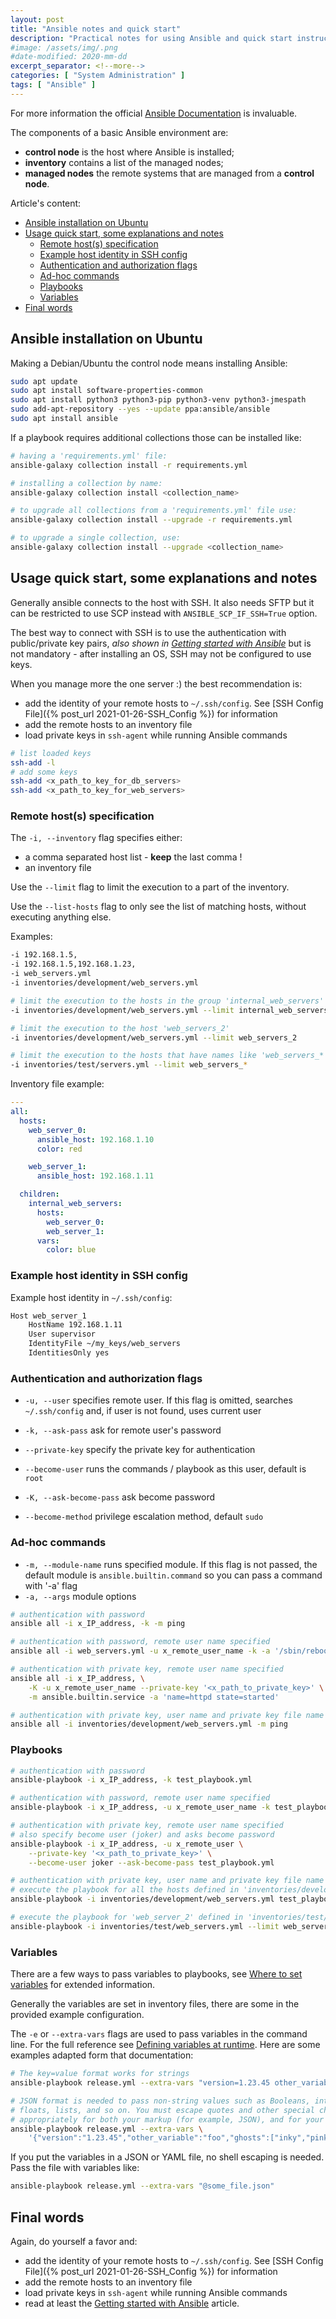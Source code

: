```yaml
---
layout: post
title: "Ansible notes and quick start"
description: "Practical notes for using Ansible and quick start instruction"
#image: /assets/img/.png
#date-modified: 2020-mm-dd
excerpt_separator: <!--more-->
categories: [ "System Administration" ]
tags: [ "Ansible" ]
---
```


For more information the official [Ansible Documentation](https://docs.ansible.com/ansible/latest/index.html) is invaluable.

The components of a basic Ansible environment are:

- **control node** is the host where Ansible is installed;
- **inventory** contains a list of the managed nodes;
- **managed nodes** the remote systems that are managed from a **control node**.

Article's content:

- [Ansible installation on Ubuntu](#ansible-installation-on-ubuntu)
- [Usage quick start, some explanations and notes](#usage-quick-start-some-explanations-and-notes)
  - [Remote host(s) specification](#remote-hosts-specification)
  - [Example host identity in SSH config](#example-host-identity-in-ssh-config)
  - [Authentication and authorization flags](#authentication-and-authorization-flags)
  - [Ad-hoc commands](#ad-hoc-commands)
  - [Playbooks](#playbooks)
  - [Variables](#variables)
- [Final words](#final-words)

## Ansible installation on Ubuntu

Making a Debian/Ubuntu the control node means installing Ansible:

```sh
sudo apt update
sudo apt install software-properties-common
sudo apt install python3 python3-pip python3-venv python3-jmespath
sudo add-apt-repository --yes --update ppa:ansible/ansible
sudo apt install ansible
```

If a playbook requires additional collections those can be installed like:

```sh
# having a 'requirements.yml' file:
ansible-galaxy collection install -r requirements.yml

# installing a collection by name:
ansible-galaxy collection install <collection_name>

# to upgrade all collections from a 'requirements.yml' file use:
ansible-galaxy collection install --upgrade -r requirements.yml

# to upgrade a single collection, use:
ansible-galaxy collection install --upgrade <collection_name>
```

## Usage quick start, some explanations and notes

Generally ansible connects to the host with SSH.
It also needs SFTP but it can be restricted to use SCP instead with `ANSIBLE_SCP_IF_SSH=True` option.

The best way to connect with SSH is to use the authentication with public/private key pairs,
*also shown in [Getting started with Ansible](https://docs.ansible.com/ansible/latest/getting_started/index.html)* but is not mandatory - after installing an OS, SSH may not be configured to use keys.

When you manage more the one server :) the best recommendation is:

- add the identity of your remote hosts to `~/.ssh/config`. See [SSH Config File]({% post_url 2021-01-26-SSH_Config %}) for information
- add the remote hosts to an inventory file
- load private keys in `ssh-agent` while running Ansible commands

```sh
# list loaded keys
ssh-add -l
# add some keys
ssh-add <x_path_to_key_for_db_servers>
ssh-add <x_path_to_key_for_web_servers>
```

### Remote host(s) specification

The `-i, --inventory` flag specifies either:

- a comma separated host list - **keep** the last comma !
- an inventory file

Use the `--limit` flag to limit the execution to a part of the inventory.

Use the `--list-hosts` flag to only see the list of matching hosts, without executing anything else.

Examples:

```sh
-i 192.168.1.5,
-i 192.168.1.5,192.168.1.23,
-i web_servers.yml
-i inventories/development/web_servers.yml

# limit the execution to the hosts in the group 'internal_web_servers'
-i inventories/development/web_servers.yml --limit internal_web_servers

# limit the execution to the host 'web_servers_2'
-i inventories/development/web_servers.yml --limit web_servers_2

# limit the execution to the hosts that have names like 'web_servers_*'
-i inventories/test/servers.yml --limit web_servers_*
```

Inventory file example:

```yaml
---
all:
  hosts:
    web_server_0:
      ansible_host: 192.168.1.10
      color: red

    web_server_1:
      ansible_host: 192.168.1.11

  children:
    internal_web_servers:
      hosts:
        web_server_0:
        web_server_1:
      vars:
        color: blue
```

### Example host identity in SSH config

Example host identity in `~/.ssh/config`:

```txt
Host web_server_1
    HostName 192.168.1.11
    User supervisor
    IdentityFile ~/my_keys/web_servers
    IdentitiesOnly yes
```

### Authentication and authorization flags

- `-u, --user` specifies remote user. If this flag is omitted, searches `~/.ssh/config` and, if user is not found, uses current user
- `-k, --ask-pass` ask for remote user's password
- `--private-key` specify the private key for authentication

- `--become-user` runs the commands / playbook as this user, default is `root`
- `-K, --ask-become-pass` ask become password
- `--become-method` privilege escalation method, default `sudo`

### Ad-hoc commands

- `-m, --module-name` runs specified module. If this flag is not passed, the default module is `ansible.builtin.command` so you can pass a command with '-a' flag
- `-a, --args` module options

```sh
# authentication with password
ansible all -i x_IP_address, -k -m ping

# authentication with password, remote user name specified
ansible all -i web_servers.yml -u x_remote_user_name -k -a '/sbin/reboot'

# authentication with private key, remote user name specified
ansible all -i x_IP_address, \
    -K -u x_remote_user_name --private-key '<x_path_to_private_key>' \
    -m ansible.builtin.service -a 'name=httpd state=started'

# authentication with private key, user name and private key file name from `~/.ssh/config`
ansible all -i inventories/development/web_servers.yml -m ping
```

### Playbooks

```sh
# authentication with password
ansible-playbook -i x_IP_address, -k test_playbook.yml

# authentication with password, remote user name specified
ansible-playbook -i x_IP_address, -u x_remote_user_name -k test_playbook.yml

# authentication with private key, remote user name specified
# also specify become user (joker) and asks become password
ansible-playbook -i x_IP_address, -u x_remote_user \
    --private-key '<x_path_to_private_key>' \
    --become-user joker --ask-become-pass test_playbook.yml

# authentication with private key, user name and private key file name from `~/.ssh/config`
# execute the playbook for all the hosts defined in 'inventories/development/web_servers.yml'
ansible-playbook -i inventories/development/web_servers.yml test_playbook.yml

# execute the playbook for 'web_server_2' defined in 'inventories/test/web_servers.yml'
ansible-playbook -i inventories/test/web_servers.yml --limit web_server_2 test_playbook.yml
```

### Variables

There are a few ways to pass variables to playbooks, see [Where to set variables](https://docs.ansible.com/ansible/latest/playbook_guide/playbooks_variables.html#where-to-set-variables) for extended information.

Generally the variables are set in inventory files, there are some in the provided example configuration.

The `-e` or `--extra-vars` flags are used to pass variables in the command line.
For the full reference see [Defining variables at runtime](https://docs.ansible.com/ansible/latest/playbook_guide/playbooks_variables.html#id37).
Here are some examples adapted form that documentation:

```sh
# The key=value format works for strings
ansible-playbook release.yml --extra-vars "version=1.23.45 other_variable=foo"

# JSON format is needed to pass non-string values such as Booleans, integers,
# floats, lists, and so on. You must escape quotes and other special characters
# appropriately for both your markup (for example, JSON), and for your shell
ansible-playbook release.yml --extra-vars \
    '{"version":"1.23.45","other_variable":"foo","ghosts":["inky","pinky","sue"]}'
```

If you put the variables in a JSON or YAML file, no shell escaping is needed. Pass the file with variables like:

```sh
ansible-playbook release.yml --extra-vars "@some_file.json"
```

## Final words

Again, do yourself a favor and:

- add the identity of your remote hosts to `~/.ssh/config`. See [SSH Config File]({% post_url 2021-01-26-SSH_Config %}) for information
- add the remote hosts to an inventory file
- load private keys in `ssh-agent` while running Ansible commands
- read at least the [Getting started with Ansible](https://docs.ansible.com/ansible/latest/getting_started/index.html) article.
